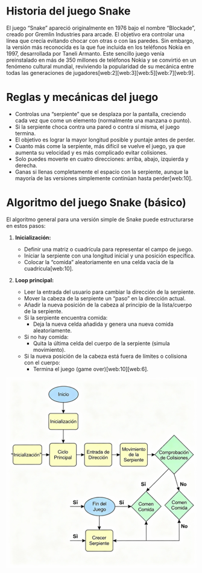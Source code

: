 # Historia del juego Snake

El juego “Snake” apareció originalmente en 1976 bajo el nombre “Blockade”, creado por Gremlin Industries para arcade. El objetivo era controlar una línea que crecía evitando chocar con otras o con las paredes. Sin embargo, la versión más reconocida es la que fue incluida en los teléfonos Nokia en 1997, desarrollada por Taneli Armanto. Este sencillo juego venía preinstalado en más de 350 millones de teléfonos Nokia y se convirtió en un fenómeno cultural mundial, reviviendo la popularidad de su mecánica entre todas las generaciones de jugadores[web:2][web:3][web:5][web:7][web:9].

# Reglas y mecánicas del juego

- Controlas una “serpiente” que se desplaza por la pantalla, creciendo cada vez que come un elemento (normalmente una manzana o punto).
- Si la serpiente choca contra una pared o contra sí misma, el juego termina.
- El objetivo es lograr la mayor longitud posible y puntaje antes de perder.
- Cuanto más come la serpiente, más difícil se vuelve el juego, ya que aumenta su velocidad y es más complicado evitar colisiones.
- Solo puedes moverte en cuatro direcciones: arriba, abajo, izquierda y derecha.
- Ganas si llenas completamente el espacio con la serpiente, aunque la mayoría de las versiones simplemente continúan hasta perder[web:10].

# Algoritmo del juego Snake (básico)

El algoritmo general para una versión simple de Snake puede estructurarse en estos pasos:

1. **Inicialización:**

   - Definir una matriz o cuadrícula para representar el campo de juego.
   - Iniciar la serpiente con una longitud inicial y una posición específica.
   - Colocar la “comida” aleatoriamente en una celda vacía de la cuadrícula[web:10].

2. **Loop principal:**
   - Leer la entrada del usuario para cambiar la dirección de la serpiente.
   - Mover la cabeza de la serpiente un “paso” en la dirección actual.
   - Añadir la nueva posición de la cabeza al principio de la lista/cuerpo de la serpiente.
   - Si la serpiente encuentra comida:
     - Deja la nueva celda añadida y genera una nueva comida aleatoriamente.
   - Si no hay comida:
     - Quita la última celda del cuerpo de la serpiente (simula movimiento).
   - Si la nueva posición de la cabeza está fuera de límites o colisiona con el cuerpo:
     - Termina el juego (game over)[web:10][web:6].

![Foto](/assets/diagramasnake.png)
